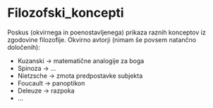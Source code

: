 # Filozofski_koncepti
Poskus (okvirnega in poenostavljenega) prikaza raznih konceptov iz zgodovine filozofije.
Okvirno avtorji (nimam še povsem natančno določenih):  
 - Kuzanski -> matematične analogije za boga
 - Spinoza -> ... 
 - Nietzsche -> zmota predpostavke subjekta
 - Foucault -> panoptikon 
 - Deleuze -> razpoka
 - ...

